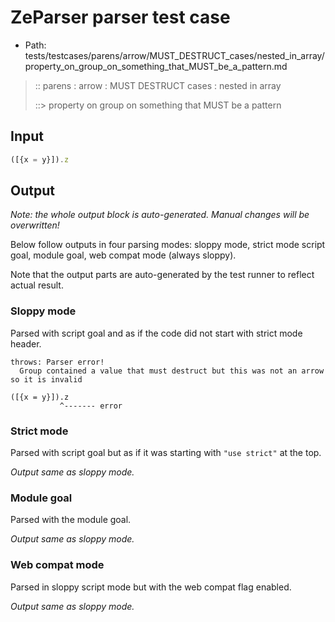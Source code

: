 # ZeParser parser test case

- Path: tests/testcases/parens/arrow/MUST_DESTRUCT_cases/nested_in_array/property_on_group_on_something_that_MUST_be_a_pattern.md

> :: parens : arrow : MUST DESTRUCT cases : nested in array
>
> ::> property on group on something that MUST be a pattern

## Input


`````js
([{x = y}]).z
`````

## Output

_Note: the whole output block is auto-generated. Manual changes will be overwritten!_

Below follow outputs in four parsing modes: sloppy mode, strict mode script goal, module goal, web compat mode (always sloppy).

Note that the output parts are auto-generated by the test runner to reflect actual result.

### Sloppy mode

Parsed with script goal and as if the code did not start with strict mode header.

`````
throws: Parser error!
  Group contained a value that must destruct but this was not an arrow so it is invalid

([{x = y}]).z
           ^------- error
`````

### Strict mode

Parsed with script goal but as if it was starting with `"use strict"` at the top.

_Output same as sloppy mode._

### Module goal

Parsed with the module goal.

_Output same as sloppy mode._

### Web compat mode

Parsed in sloppy script mode but with the web compat flag enabled.

_Output same as sloppy mode._

